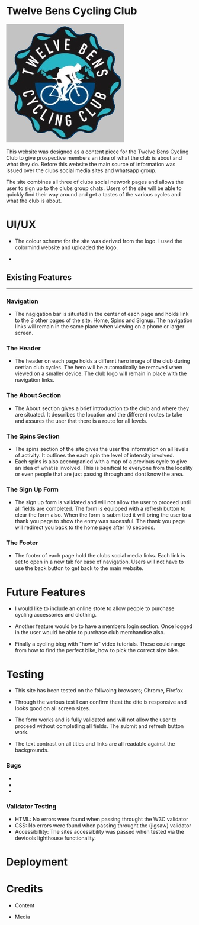 # Twelve Bens Cycling Club
![Twelve Bens Club Logo](/wireframe-images/twelvebenslogo2.jpg)

This website was designed as a content piece for the Twelve Bens Cycling Club to give prospective members an idea of what the club is about and what they do. Before this website the main source of information was issued over the clubs social media sites and whatsapp group. 

The site combines all three of clubs social network pages and allows the user to sign up to the clubs group chats. Users of the site will be able to quickly find their way around and get a tastes of the various cycles and what the club is about. 


# UI/UX
- The colour scheme for the site was derived from the logo. I used the colormind website and uploaded the logo. 

- 

## Existing Features
---

### Navigation

- The nagigation bar is situated in the center of each page and holds link to the 3 other pages of the site. Home, Spins and Signup. The navigation links will remain in the same place when viewing on a phone or larger screen. 


### The Header

- The header on each page holds a differnt hero image of the club during certian club cycles. The hero will be automatically be removed when viewed on a smaller device. The club logo will remain in place with the navigation links. 

### The About Section 

- The About section gives a brief introduction to the club and where they are situated. It describes the location and the different routes to take and assures the user that there is a route for all levels. 

### The Spins Section

- The spins section of the site gives the user the information on all levels of activity. It outlines the each spin the level of intensity involved. 
- Each spins is also accompanied with a map of a previous cycle to give an idea of what is involved. This is benifical to everyone from the locality or even people that are just passing through and dont know the area. 

### The Sign Up Form
- The sign up form is validated and will not allow the user to proceed until all fields are completed. The form is equipped with a refresh button to clear the form also. When the form is submitted it will bring the user to a thank you page to show the entry was sucessful. The thank you page will redirect you back to the home page after 10 seconds. 

### The Footer
- The footer of each page hold the clubs social media links. Each link is set to open in a new tab for ease of navigation. Users will not have to use the back button to get back to the main website.

# Future Features

-  I would like to include an online store to allow people to purchase cycling accessories and clothing. 

- Another feature would be to have a members login section. Once logged in the user would be able to purchase club merchandise also. 

- Finally a cycling blog with "how to" video tutorials. These could range from how to find the perfect bike, how to pick the correct size bike.

# Testing
- This site has been tested on the follwoing browsers; Chrome, Firefox

- Through the various test I can confirm theat the dite is responsive and looks good on all screen sizes. 

- The form works and is fully validated and will not allow the user to proceed without completling all fields. The submit and refresh button work.

- The text contrast on all titles and links are all readable against the backgrounds. 

### Bugs
- 
-
-


 ### Validator Testing

 - HTML: No errors were found when passing throught the W3C validator
 - CSS: No errors were found when passing throught the (jigsaw) validator
 - Accessibillity: The sites accessibility was passed when tested via the devtools lighthouse functionality. 

# Deployment 

# Credits

- Content

- Media
